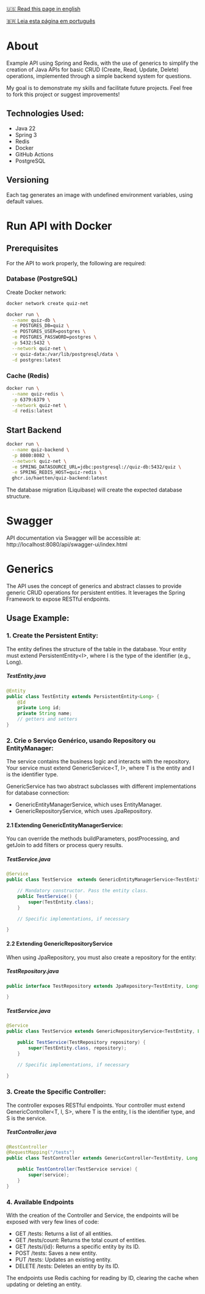 [🇺🇸 Read this page in english](./README.md)

[🇧🇷 Leia esta página em português](./README-pt.md)


# About

Example API using Spring and Redis, with the use of generics to simplify the creation of Java APIs for basic CRUD (Create, Read, Update, Delete) operations, implemented through a simple backend system for questions.

My goal is to demonstrate my skills and facilitate future projects. Feel free to fork this project or suggest improvements!

## Technologies Used:
- Java 22
- Spring 3
- Redis
- Docker
- GitHub Actions
- PostgreSQL

## Versioning

Each tag generates an image with undefined environment variables, using default values.

# Run API with Docker

## Prerequisites

For the API to work properly, the following are required:

### Database (PostgreSQL)

Create Docker network:
```sh
docker network create quiz-net
```

```sh
docker run \
  --name quiz-db \
  -e POSTGRES_DB=quiz \
  -e POSTGRES_USER=postgres \
  -e POSTGRES_PASSWORD=postgres \
  -p 5432:5432 \
  --network quiz-net \
  -v quiz-data:/var/lib/postgresql/data \
  -d postgres:latest
```

### Cache (Redis)
```sh
docker run \
  --name quiz-redis \
  -p 6379:6379 \
  --network quiz-net \
  -d redis:latest
```


## Start Backend

```sh
docker run \
  --name quiz-backend \
  -p 8080:8082 \
  --network quiz-net \
  -e SPRING_DATASOURCE_URL=jdbc:postgresql://quiz-db:5432/quiz \
  -e SPRING_REDIS_HOST=quiz-redis \
  ghcr.io/haetten/quiz-backend:latest
```

The database migration (Liquibase) will create the expected database structure.

# Swagger

API documentation via Swagger will be accessible at:
http://localhost:8080/api/swagger-ui/index.html


# Generics

The API uses the concept of generics and abstract classes to provide generic CRUD operations for persistent entities. It leverages the Spring Framework to expose RESTful endpoints.

## Usage Example:

### 1. Create the Persistent Entity:
The entity defines the structure of the table in the database.
Your entity must extend PersistentEntity\<I\>, where I is the type of the identifier (e.g., Long).

##### TestEntity.java
```java
@Entity
public class TestEntity extends PersistentEntity<Long> {
    @Id
    private Long id;
    private String name;
    // getters and setters
}
```

### 2. Crie o Serviço Genérico, usando Repository ou EntityManager:
The service contains the business logic and interacts with the repository.
Your service must extend GenericService\<T, I\>, where T is the entity and I is the identifier type.

GenericService has two abstract subclasses with different implementations for database connection:
- GenericEntityManagerService, which uses EntityManager.
- GenericRepositoryService, which uses JpaRepository.

#### 2.1 Extending GenericEntityManagerService:
You can override the methods buildParameters, postProcessing, and getJoin to add filters or process query results.

##### TestService.java
```java
@Service
public class TestService  extends GenericEntityManagerService<TestEntity, Long, GenericFilter>{

    // Mandatory constructor. Pass the entity class.
	public TestService() {
		super(TestEntity.class);
	}

    // Specific implementations, if necessary

}
```

#### 2.2 Extending GenericRepositoryService
When using JpaRepository, you must also create a repository for the entity:

##### TestRepository.java
```java
public interface TestRepository extends JpaRepository<TestEntity, Long> {

}

```

##### TestService.java
```java
@Service
public class TestService extends GenericRepositoryService<TestEntity, Long, TestRepository> {

	public TestService(TestRepository repository) {
		super(TestEntity.class, repository);
	}

    // Specific implementations, if necessary
	
}
```

### 3. Create the Specific Controller:
The controller exposes RESTful endpoints.
Your controller must extend GenericController\<T, I, S\>, where T is the entity, I is the identifier type, and S is the service.

##### TestController.java
```java
@RestController
@RequestMapping("/tests")
public class TestController extends GenericController<TestEntity, Long, TestService> {

    public TestController(TestService service) {
        super(service);
    }
}
```

### 4. Available Endpoints
With the creation of the Controller and Service, the endpoints will be exposed with very few lines of code:

- GET /tests: Returns a list of all entities.
- GET /tests/count: Returns the total count of entities.
- GET /tests/{id}: Returns a specific entity by its ID.
- POST /tests: Saves a new entity.
- PUT /tests: Updates an existing entity.
- DELETE /tests: Deletes an entity by its ID.

The endpoints use Redis caching for reading by ID, clearing the cache when updating or deleting an entity.












